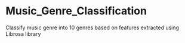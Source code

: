 # Music_Genre_Classification
 Classify music genre into 10 genres based on features extracted using Librosa library
